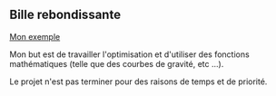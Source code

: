 ## Bille rebondissante

[Mon exemple](https://www.youtube.com/watch?v=SFf3pcE08NM)

Mon but est de travailler l'optimisation et d'utiliser des fonctions mathématiques (telle que des courbes de gravité, etc ...).

Le projet n'est pas terminer pour des raisons de temps et de priorité.